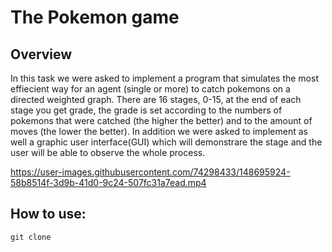 # The Pokemon game

## Overview
In this task we were asked to implement a program that simulates the most effiecient way for an agent (single or more) to catch pokemons on 
a directed weighted graph. There are 16 stages, 0-15, at the end of each stage you get grade, the grade is set according to the 
numbers of pokemons that were catched (the higher the better) and to the amount of moves (the lower the better).
In addition we were asked to implement as well a graphic user interface(GUI) which will demonstrare the stage and the user will be able to observe
the whole process. 




https://user-images.githubusercontent.com/74298433/148695924-58b8514f-3d9b-41d0-9c24-507fc31a7ead.mp4





## How to use:

```
git clone 
